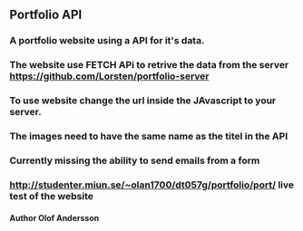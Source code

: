 ## Portfolio API

### A portfolio website using a API for it's data.

### The website use FETCH APi to retrive the data from the server https://github.com/Lorsten/portfolio-server

### To use website change the url inside the JAvascript to your server.

### The images need to have the same name as the titel in the API

### Currently missing the ability to send emails from a form

### http://studenter.miun.se/~olan1700/dt057g/portfolio/port/ live test of the website

#### Author Olof Andersson
